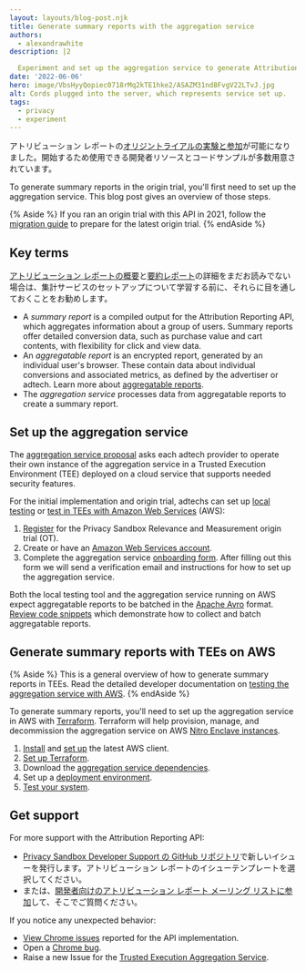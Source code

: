 ```yaml
---
layout: layouts/blog-post.njk
title: Generate summary reports with the aggregation service
authors:
  - alexandrawhite
description: |2

  Experiment and set up the aggregation service to generate Attribution Reporting summary reports.
date: '2022-06-06'
hero: image/VbsHyyQopiec0718rMq2kTE1hke2/ASAZM31nd8FvgV22LTvJ.jpg
alt: Cords plugged into the server, which represents service set up.
tags:
  - privacy
  - experiment
---
```


アトリビューション レポートの[オリジントライアルの実験と参加](/docs/privacy-sandbox/attribution-reporting-experiment/)が可能になりました。開始するため使用できる開発者リソースとコードサンプルが多数用意されています。

To generate summary reports in the origin trial, you'll first need to set up the aggregation service. This blog post gives an overview of those steps.

{% Aside %} If you ran an origin trial with this API in 2021, follow the [migration guide](https://docs.google.com/document/d/1NY7SScCYcPc9v5wtf_fVAikFxGQTAFvwldhExN1P03Y/edit?usp=sharing) to prepare for the latest origin trial. {% endAside %}

## Key terms

[アトリビューション レポートの概要](/docs/privacy-sandbox/attribution-reporting-introduction/)と[要約レポート](/docs/privacy-sandbox/attribution-reporting/summary-reports/)の詳細をまだお読みでない場合は、集計サービスのセットアップについて学習する前に、それらに目を通しておくことをお勧めします。

- A *summary report* is a compiled output for the Attribution Reporting API, which aggregates information about a group of users. Summary reports offer detailed conversion data, such as purchase value and cart contents, with flexibility for click and view data.
- An *aggregatable report* is an encrypted report, generated by an individual user's browser. These contain data about individual conversions and associated metrics, as defined by the advertiser or adtech. Learn more about [aggregatable reports](https://github.com/WICG/conversion-measurement-api/blob/main/AGGREGATE.md).
- The *aggregation service* processes data from aggregatable reports to create a summary report.

## Set up the aggregation service

The [aggregation service proposal](https://github.com/WICG/conversion-measurement-api/blob/main/AGGREGATION_SERVICE_TEE.md) asks each adtech provider to operate their own instance of the aggregation service in a Trusted Execution Environment (TEE) deployed on a cloud service that supports needed security features.

For the initial implementation and origin trial, adtechs can set up [local testing](https://github.com/google/trusted-execution-aggregation-service/#set-up-local-testing) or [test in TEEs with Amazon Web Services](https://github.com/google/trusted-execution-aggregation-service/#test-on-aws-with-support-for-encrypted-reports) (AWS):

1. [Register](/origintrials/#/view_trial/771241436187197441) for the Privacy Sandbox Relevance and Measurement origin trial (OT).
2. Create or have an [Amazon Web Services account](https://portal.aws.amazon.com/gp/aws/developer/registration/index.html).
3. Complete the aggregation service [onboarding form](https://forms.gle/EHoecersGKhpcLPNA). After filling out this form we will send a verification email and instructions for how to set up the aggregation service.

Both the local testing tool and the aggregation service running on AWS expect aggregatable reports to be batched in the [Apache Avro](https://avro.apache.org/) format. [Review code snippets](https://github.com/google/trusted-execution-aggregation-service/blob/main/COLLECTING.md) which demonstrate how to collect and batch aggregatable reports.

## Generate summary reports with TEEs on AWS

{% Aside %} This is a general overview of how to generate summary reports in TEEs. Read the detailed developer documentation on [testing the aggregation service with AWS](https://github.com/google/trusted-execution-aggregation-service/#test-on-aws-with-support-for-encrypted-reports). {% endAside %}

To generate summary reports, you'll need to set up the aggregation service in AWS with [Terraform](https://www.terraform.io/). Terraform will help provision, manage, and decommission the aggregation service on AWS [Nitro Enclave instances](https://aws.amazon.com/ec2/nitro/nitro-enclaves/).

1. [Install](https://docs.aws.amazon.com/cli/latest/userguide/getting-started-install.html) and [set up](https://docs.aws.amazon.com/cli/latest/userguide/cli-configure-quickstart.html) the latest AWS client.
2. [Set up Terraform](https://github.com/google/trusted-execution-aggregation-service/#set-up-terraform).
3. Download the [aggregation service dependencies](https://github.com/google/trusted-execution-aggregation-service/#download-dependencies).
4. Set up a [deployment environment](https://github.com/google/trusted-execution-aggregation-service/#set-up-your-deployment-environment).
5. [Test your system](https://github.com/google/trusted-execution-aggregation-service/#testing-the-system).

## Get support

For more support with the Attribution Reporting API:

- [Privacy Sandbox Developer Support の GitHub リポジトリ](https://github.com/GoogleChromeLabs/privacy-sandbox-dev-support/issues/new/choose)で新しいイシューを発行します。アトリビューション レポートのイシューテンプレートを選択してください。
- または、[開発者向けのアトリビューション レポート メーリング リストに参加](https://groups.google.com/u/1/a/chromium.org/g/attribution-reporting-api-dev)して、そこでご質問ください。

If you notice any unexpected behavior:

- [View Chrome issues](https://bugs.chromium.org/p/chromium/issues/list?q=component%3AInternals%3EConversionMeasurement) reported for the API implementation.
- Open a [Chrome bug](https://crbug.com/new).
- Raise a new Issue for the [Trusted Execution Aggregation Service](https://github.com/google/trusted-execution-aggregation-service/issues).
